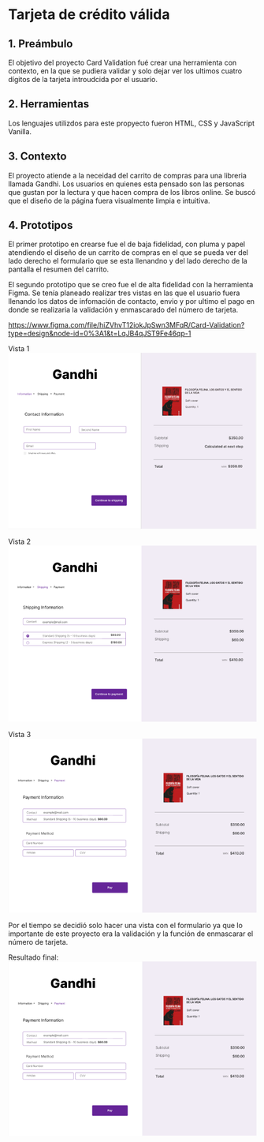 # Tarjeta de crédito válida

## 1. Preámbulo

El objetivo del proyecto Card Validation fué crear una herramienta con contexto, en la que se pudiera validar y solo dejar ver los ultimos cuatro dígitos de la tarjeta introudcida por el usuario. 

## 2. Herramientas 
Los lenguajes utilizdos para este propyecto fueron HTML, CSS y JavaScript Vanilla.

## 3. Contexto
El proyecto atiende a la neceidad del carrito de compras para una libreria llamada Gandhi. Los usuarios en quienes esta pensado son las personas que gustan por la lectura y que hacen compra de los libros online. Se buscó que el diseño de la página fuera visualmente limpia e intuitiva. 

## 4. Prototipos

El primer prototipo en crearse fue el de baja fidelidad, con pluma y papel atendiendo el diseño de un carrito de compras en el que se pueda ver del lado derecho el formulario que se esta llenandno y del lado derecho de la pantalla el resumen del carrito.


El segundo prototipo que se creo fue el de alta fidelidad con la herramienta Figma. Se tenía planeado realizar tres vistas en las que el usuario fuera llenando los datos de infomación de contacto, envio y por ultimo el pago en donde se realizaria la validación y enmascarado del número de tarjeta.

https://www.figma.com/file/hiZVhvT12iokJpSwn3MFqR/Card-Validation?type=design&node-id=0%3A1&t=LqJB4qJST9Fe46qp-1

Vista 1 
![Desktop 1](https://github.com/GracielaFaz/DEV009-card-validation/blob/main/assets/desktop_1.PNG)

Vista 2
![Desktop 2](https://github.com/GracielaFaz/DEV009-card-validation/blob/main/assets/dektop_2.PNG)

Vista 3
![Desktop 3](https://github.com/GracielaFaz/DEV009-card-validation/blob/main/assets/desktop_3.PNG)

Por el tiempo se decidió solo hacer una vista con el formulario ya que lo importante de este proyecto era la validación y la función de enmascarar el número de tarjeta.

Resultado final:
![Resultado](https://github.com/GracielaFaz/DEV009-card-validation/blob/main/assets/desktop_3.PNG)





